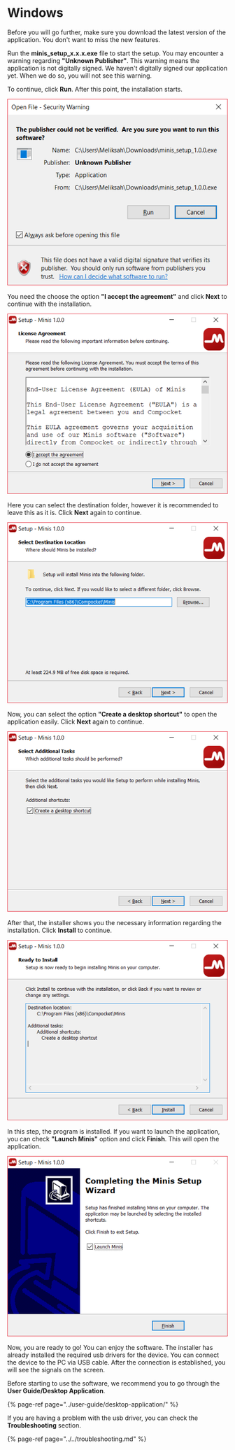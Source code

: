 # Windows

Before you will go further, make sure you download the latest version of the application. You don't want to miss the new features.

Run the **minis\_setup\_x.x.x.exe** file to start the setup. You may encounter a warning regarding **"Unknown Publisher"**. This warning means the application is not digitally signed. We haven't digitally signed our application yet. When we do so, you will not see this warning.

To continue, click **Run**. After this point, the installation starts.

![](../../../.gitbook/assets/image%20%2887%29.png)

You need the choose the option **"I accept the agreement"** and click **Next** to continue with the installation.

![](../../../.gitbook/assets/image%20%28140%29.png)

Here you can select the destination folder, however it is recommended to leave this as it is. Click **Next** again to continue.

![](../../../.gitbook/assets/image%20%2881%29.png)

Now, you can select the option **"Create a desktop shortcut"** to open the application easily. Click **Next** again to continue.

![](../../../.gitbook/assets/image%20%2816%29.png)

After that, the installer shows you the necessary information regarding the installation. Click **Install** to continue.

![](../../../.gitbook/assets/image%20%2866%29.png)

In this step, the program is installed. If you want to launch the application, you can check **"Launch Minis"** option and click **Finish**. This will open the application.

![](../../../.gitbook/assets/image%20%2822%29.png)

Now, you are ready to go! You can enjoy the software. The installer has already installed the required usb drivers for the device. You can connect the device to the PC via USB cable. After the connection is established, you will see the signals on the screen.

Before starting to use the software, we recommend you to go through the **User Guide/Desktop Application**.

{% page-ref page="../user-guide/desktop-application/" %}

If you are having a problem with the usb driver, you can check the **Troubleshooting** section.

{% page-ref page="../../troubleshooting.md" %}

